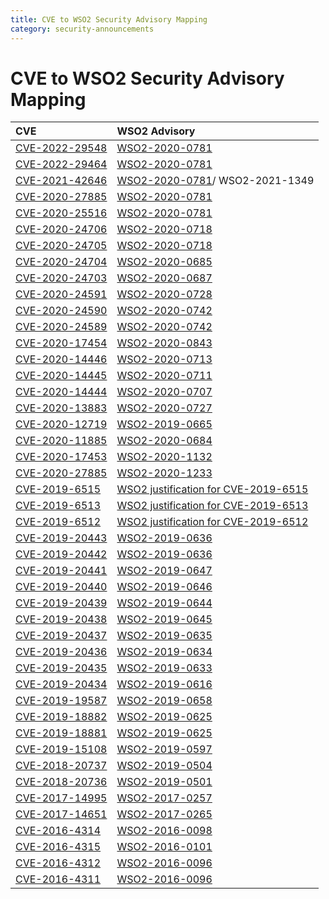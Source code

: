 ```yaml
---
title: CVE to WSO2 Security Advisory Mapping
category: security-announcements
---
```


# CVE to WSO2 Security Advisory Mapping

| CVE   | WSO2 Advisory |
| :---- | :------------ |
| [CVE-2022-29548](https://www.cvedetails.com/cve/CVE-2022-29548/)  |	[WSO2-2020-0781]({{#base_path#}}/security-announcements/security-advisories/2022/WSO2-2021-1603/) |
| [CVE-2022-29464](https://www.cvedetails.com/cve/CVE-2022-29464/)  |	[WSO2-2020-0781]({{#base_path#}}/security-announcements/security-advisories/2022/WSO2-2021-1738/) |
| [CVE-2021-42646](https://www.cvedetails.com/cve/CVE-2021-42646/)  |	[WSO2-2020-0781]({{#base_path#}}/security-announcements/security-advisories/2021/WSO2-2021-1289/)/ WSO2-2021-1349 |
| [CVE-2020-27885](https://www.cvedetails.com/cve/CVE-2020-27885/)  |	[WSO2-2020-0781]({{#base_path#}}/security-announcements/security-advisories/2020/WSO2-2020-1233/) |
| [CVE-2020-25516](https://www.cvedetails.com/cve/CVE-2020-25516/)  |	[WSO2-2020-0781]({{#base_path#}}/security-announcements/security-advisories/2020/WSO2-2020-0781/) |
| [CVE-2020-24706](https://www.cvedetails.com/cve/CVE-2020-24706/)  |	[WSO2-2020-0718]({{#base_path#}}/security-announcements/security-advisories/2020/WSO2-2020-0718/) |
| [CVE-2020-24705](https://www.cvedetails.com/cve/CVE-2020-24705/)  |	[WSO2-2020-0718]({{#base_path#}}/security-announcements/security-advisories/2020/WSO2-2020-0718/) |
| [CVE-2020-24704](https://www.cvedetails.com/cve/CVE-2020-24704/)  |	[WSO2-2020-0685]({{#base_path#}}/security-announcements/security-advisories/2020/WSO2-2020-0685/) |
| [CVE-2020-24703](https://www.cvedetails.com/cve/CVE-2020-24703/)  |	[WSO2-2020-0687]({{#base_path#}}/security-announcements/security-advisories/2020/WSO2-2020-0687/) |
| [CVE-2020-24591](https://www.cvedetails.com/cve/CVE-2020-24591/)  |	[WSO2-2020-0728]({{#base_path#}}/security-announcements/security-advisories/2020/WSO2-2020-0728/) |
| [CVE-2020-24590](https://www.cvedetails.com/cve/CVE-2020-24590/)  |	[WSO2-2020-0742]({{#base_path#}}/security-announcements/security-advisories/2020/WSO2-2020-0742/) |
| [CVE-2020-24589](https://www.cvedetails.com/cve/CVE-2020-24589/)  |	[WSO2-2020-0742]({{#base_path#}}/security-announcements/security-advisories/2020/WSO2-2020-0742/) |
| [CVE-2020-17454](https://www.cvedetails.com/cve/CVE-2020-17454/)  |	[WSO2-2020-0843]({{#base_path#}}/security-announcements/security-advisories/2020/WSO2-2020-0843/) |
| [CVE-2020-14446](https://www.cvedetails.com/cve/CVE-2020-14446/)  |	[WSO2-2020-0713]({{#base_path#}}/security-announcements/security-advisories/2020/WSO2-2020-0713/) |
| [CVE-2020-14445](https://www.cvedetails.com/cve/CVE-2020-14445/)  |	[WSO2-2020-0711]({{#base_path#}}/security-announcements/security-advisories/2020/WSO2-2020-0711/) |
| [CVE-2020-14444](https://www.cvedetails.com/cve/CVE-2020-14444/)  |	[WSO2-2020-0707]({{#base_path#}}/security-announcements/security-advisories/2020/WSO2-2020-0707/) |
| [CVE-2020-13883](https://www.cvedetails.com/cve/CVE-2020-13883/)  |	[WSO2-2020-0727]({{#base_path#}}/security-announcements/security-advisories/2020/WSO2-2020-0727/) |
| [CVE-2020-12719](https://www.cvedetails.com/cve/CVE-2020-12719/)  |	[WSO2-2019-0665]({{#base_path#}}/security-announcements/security-advisories/2020/WSO2-2019-0665/) |
| [CVE-2020-11885](https://www.cvedetails.com/cve/CVE-2020-11885/)  |	[WSO2-2020-0684]({{#base_path#}}/security-announcements/security-advisories/2020/WSO2-2020-0684/) |
| [CVE-2020-17453](https://www.cvedetails.com/cve/CVE-2020-17453/)  |	[WSO2-2020-1132]({{#base_path#}}/security-announcements/security-advisories/2021/WSO2-2020-1132/) |
| [CVE-2020-27885](https://www.cvedetails.com/cve/CVE-2020-27885/)  |	[WSO2-2020-1233]({{#base_path#}}/security-announcements/security-advisories/2021/WSO2-2020-1233/) |
| [CVE-2019-6515](https://www.cvedetails.com/cve/CVE-2019-6515/)    |	[WSO2 justification for CVE-2019-6515]({{#base_path#}}/security-announcements/cve-justifications/CVE-2019-6515/) |
| [CVE-2019-6513](https://www.cvedetails.com/cve/CVE-2019-6513/)    |	[WSO2 justification for CVE-2019-6513]({{#base_path#}}/security-announcements/cve-justifications/CVE-2019-6513/) |
| [CVE-2019-6512](https://www.cvedetails.com/cve/CVE-2019-6512/)    |	[WSO2 justification for CVE-2019-6512]({{#base_path#}}/security-announcements/cve-justifications/CVE-2019-6512/) |
| [CVE-2019-20443](https://www.cvedetails.com/cve/CVE-2019-20443/)  |	[WSO2-2019-0636]({{#base_path#}}/security-announcements/security-advisories/2019/WSO2-2019-0636/) |
| [CVE-2019-20442](https://www.cvedetails.com/cve/CVE-2019-20442/)  |	[WSO2-2019-0636]({{#base_path#}}/security-announcements/security-advisories/2019/WSO2-2019-0636/) |
| [CVE-2019-20441](https://www.cvedetails.com/cve/CVE-2019-20441/)  |	[WSO2-2019-0647]({{#base_path#}}/security-announcements/security-advisories/2019/WSO2-2019-0647/) |
| [CVE-2019-20440](https://www.cvedetails.com/cve/CVE-2019-20440/)  |	[WSO2-2019-0646]({{#base_path#}}/security-announcements/security-advisories/2019/WSO2-2019-0646/) |
| [CVE-2019-20439](https://www.cvedetails.com/cve/CVE-2019-20439/)  |	[WSO2-2019-0644]({{#base_path#}}/security-announcements/security-advisories/2019/WSO2-2019-0644/) |
| [CVE-2019-20438](https://www.cvedetails.com/cve/CVE-2019-20438/)  |	[WSO2-2019-0645]({{#base_path#}}/security-announcements/security-advisories/2019/WSO2-2019-0645/) |
| [CVE-2019-20437](https://www.cvedetails.com/cve/CVE-2019-20437/)  |	[WSO2-2019-0635]({{#base_path#}}/security-announcements/security-advisories/2019/WSO2-2019-0635/) |
| [CVE-2019-20436](https://www.cvedetails.com/cve/CVE-2019-20436/)  |	[WSO2-2019-0634]({{#base_path#}}/security-announcements/security-advisories/2019/WSO2-2019-0634/) |
| [CVE-2019-20435](https://www.cvedetails.com/cve/CVE-2019-20435/)  |	[WSO2-2019-0633]({{#base_path#}}/security-announcements/security-advisories/2019/WSO2-2019-0633/) |
| [CVE-2019-20434](https://www.cvedetails.com/cve/CVE-2019-20434/)  |	[WSO2-2019-0616]({{#base_path#}}/security-announcements/security-advisories/2019/WSO2-2019-0616/) |
| [CVE-2019-19587](https://www.cvedetails.com/cve/CVE-2019-19587/)  |	[WSO2-2019-0658]({{#base_path#}}/security-announcements/security-advisories/2019/WSO2-2019-0658/) |
| [CVE-2019-18882](https://www.cvedetails.com/cve/CVE-2019-18882/)  |	[WSO2-2019-0625]({{#base_path#}}/security-announcements/security-advisories/2019/WSO2-2019-0625/) |
| [CVE-2019-18881](https://www.cvedetails.com/cve/CVE-2019-18881/)  |	[WSO2-2019-0625]({{#base_path#}}/security-announcements/security-advisories/2019/WSO2-2019-0625/) |
| [CVE-2019-15108](https://www.cvedetails.com/cve/CVE-2019-15108/)  |	[WSO2-2019-0597]({{#base_path#}}/security-announcements/security-advisories/2019/WSO2-2019-0597/) |
| [CVE-2018-20737](https://www.cvedetails.com/cve/CVE-2018-20737/)  |	[WSO2-2019-0504]({{#base_path#}}/security-announcements/security-advisories/2019/WSO2-2019-0504/) |
| [CVE-2018-20736](https://www.cvedetails.com/cve/CVE-2018-20736/)  |	[WSO2-2019-0501]({{#base_path#}}/security-announcements/security-advisories/2019/WSO2-2019-0501/) |
| [CVE-2017-14995](https://www.cvedetails.com/cve/CVE-2017-14995/)  |	[WSO2-2017-0257]({{#base_path#}}/security-announcements/security-advisories/2017/WSO2-2017-0257/) |
| [CVE-2017-14651](https://www.cvedetails.com/cve/CVE-2017-14651/)  |	[WSO2-2017-0265]({{#base_path#}}/security-announcements/security-advisories/2017/WSO2-2017-0265/) |
| [CVE-2016-4314](https://www.cvedetails.com/cve/CVE-2016-4314/)    |	[WSO2-2016-0098]({{#base_path#}}/security-announcements/security-advisories/2016/WSO2-2016-0098/) |
| [CVE-2016-4315](https://www.cvedetails.com/cve/CVE-2016-4315/)    |	[WSO2-2016-0101]({{#base_path#}}/security-announcements/security-advisories/2016/WSO2-2016-0101/) |
| [CVE-2016-4312](https://www.cvedetails.com/cve/CVE-2016-4312/)    |	[WSO2-2016-0096]({{#base_path#}}/security-announcements/security-advisories/2016/WSO2-2016-0096/) |
| [CVE-2016-4311](https://www.cvedetails.com/cve/CVE-2016-4311/)    |	[WSO2-2016-0096]({{#base_path#}}/security-announcements/security-advisories/2016/WSO2-2016-0096/) |
